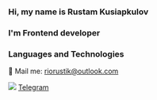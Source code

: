### Hi, my name is Rustam Kusiapkulov
### I'm Frontend developer

### Languages and Technologies

:e-mail: Mail me: [riorustik@outlook.com](riorustik@outlook.com)

<img src='https://cdn.icon-icons.com/icons2/2530/PNG/512/telegram_button_icon_151837.png'> [Telegram](https://t.me/riorustik) 

<!--
**riorustik/riorustik** is a ✨ _special_ ✨ repository because its `README.md` (this file) appears on your GitHub profile.

Here are some ideas to get you started:

- 🔭 I’m currently working on ...
- 🌱 I’m currently learning ...
- 👯 I’m looking to collaborate on ...
- 🤔 I’m looking for help with ...
- 💬 Ask me about ...
- 📫 How to reach me: ...
- 😄 Pronouns: ...
- ⚡ Fun fact: ...
-->
